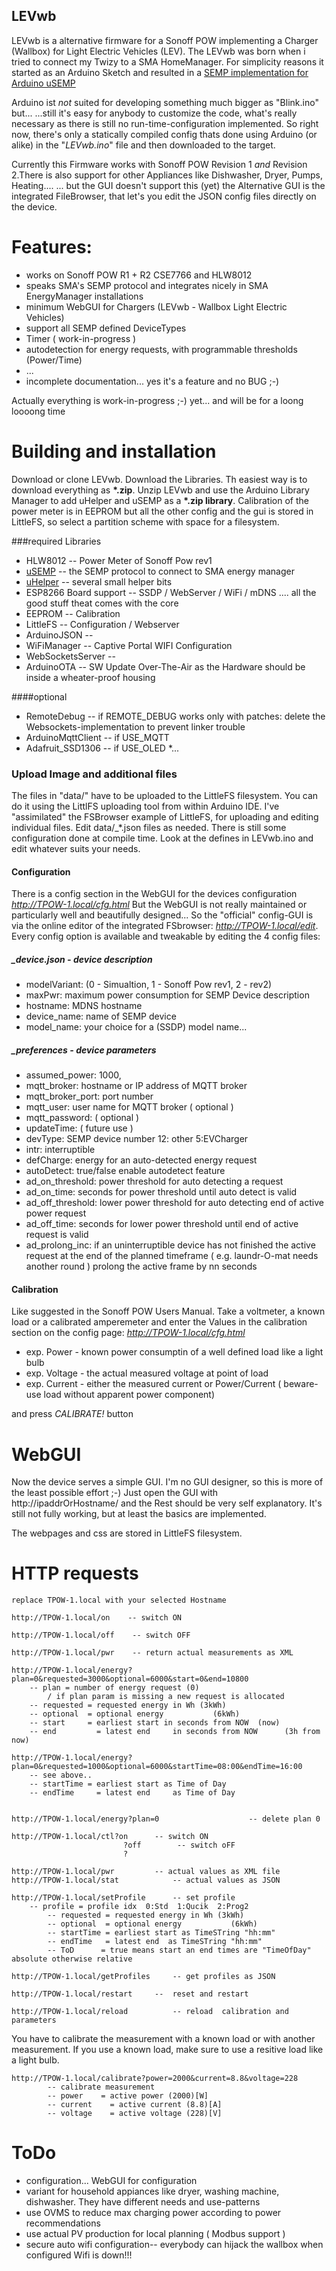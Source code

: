 LEVwb
------
LEVwb is a alternative firmware for a Sonoff POW implementing a Charger (Wallbox) for Light Electric Vehicles (LEV).
The LEVwb was born when i tried to connect my Twizy to a SMA HomeManager.
For simplicity reasons it started as an Arduino Sketch and resulted in a [SEMP implementation for Arduino uSEMP](https://github.com/hessenud/uSEMP)  

Arduino ist _not_ suited for developing something much bigger as "Blink.ino" but... 
...still it's easy for anybody to customize the code, what's really necessary as there is still no run-time-configuration implemented.
So right now, there's only a statically compiled config thats done using Arduino (or alike) in the "_LEVwb.ino_"  file and then downloaded to the target.

Currently this Firmware works with Sonoff POW Revision 1 _and_ Revision 2.There is also support for other Appliances like Dishwasher, Dryer, Pumps, Heating....
... but the GUI doesn't support this (yet)  the Alternative GUI is the integrated FileBrowser, that let's you edit the JSON config files directly on the device.

Features:
===========
* works on Sonoff POW R1 + R2   CSE7766 and HLW8012 
* speaks SMA's SEMP protocol and integrates nicely in SMA EnergyManager installations
* minimum WebGUI for Chargers (LEVwb - Wallbox Light Electric Vehicles)   
* support all SEMP defined DeviceTypes
* Timer ( work-in-progress )
* autodetection for energy requests, with programmable thresholds (Power/Time)
* ...
* incomplete documentation... yes it's a feature and no BUG ;-)

Actually everything is work-in-progress ;-) yet... and will be for a loong loooong time


Building and installation
==========================
Download or clone LEVwb. Download  the Libraries. Th easiest way is to download everything as **\*.zip**.  Unzip LEVwb and use the Arduino Library Manager to add uHelper and uSEMP as a **\*.zip library**. 
Calibration of the power meter is in EEPROM but all the other config and the gui is stored in LittleFS, so select a partition scheme with space for a filesystem. 

###required Libraries
* HLW8012                --  Power Meter of Sonoff Pow rev1 
* [uSEMP](https://github.com/hessenud/uSEMP)                    --  the SEMP protocol to connect to SMA energy manager
* [uHelper](https://github.com/hessenud/uHelper)                --    several small helper bits
* ESP8266 Board support --  SSDP / WebServer / WiFi / mDNS .... all the good stuff theat comes with the core
* EEPROM                --  Calibration 
* LittleFS				--  Configuration / Webserver 
* ArduinoJSON			--
* WiFiManager			--  Captive Portal WIFI Configuration
* WebSocketsServer		--
* ArduinoOTA            --  SW Update Over-The-Air as the Hardware should be inside a wheater-proof housing

####optional
* RemoteDebug        	-- if REMOTE_DEBUG works only with patches: delete the Websockets-implementation to prevent linker trouble
* ArduinoMqttClient 		-- if USE_MQTT   
* Adafruit_SSD1306     	-- if USE_OLED
*...

### Upload Image and additional files
The files in "data/" have to be uploaded to the LittleFS filesystem. You can do it using the LittlFS uploading tool from within Arduino IDE. I've "assimilated" the FSBrowser example of LittleFS, for uploading and editing individual files.
Edit data/_*.json files as needed.
There is still some configuration done at compile time. Look at the defines in LEVwb.ino and edit whatever suits your needs. 

#### Configuration
There is a config section in the WebGUI for the devices configuration  _http://TPOW-1.local/cfg.html_
But the WebGUI is not really maintained or particularly well and beautifully designed...
So the "official" config-GUI is via the online editor of the integrated FSbrowser: _http://TPOW-1.local/edit_.
Every config option is available and tweakable by editing the 4 config files:

##### _device.json	- device description
-  modelVariant: (0 - Simualtion, 1 - Sonoff Pow rev1, 2 - rev2)   
-  maxPwr: 			maximum power consumption for SEMP Device description
-  hostname: 		MDNS hostname
-  device_name:  	name of SEMP device
-  model_name: 	 	your choice for a (SSDP) model name... 

##### _preferences	- device parameters
-  assumed_power: 	1000,
-  mqtt_broker:    	hostname or IP address of MQTT broker
-  mqtt_broker_port: port number
-  mqtt_user:		user name for MQTT broker ( optional )		 
-  mqtt_password: 	( optional )
-  updateTime: 		( future use )
-  devType: 			SEMP device number  12: other  5:EVCharger
-  intr: 			interruptible
-  defCharge: 		energy for an auto-detected energy request
-  autoDetect: 		true/false   enable autodetect feature
-  ad_on_threshold: 	power threshold for auto detecting a request
-  ad_on_time: 		seconds for power threshold until auto detect is valid
-  ad_off_threshold:	lower power threshold for auto detecting end of 
 					active power request
-   ad_off_time: 	seconds for lower power threshold until end of 
  					active request is valid
- ad_prolong_inc: 	if an uninterruptible device has not finished the 
  					active request at the end of the
  					planned timeframe ( e.g. laundr-O-mat needs another round )
  				    prolong the active frame by nn seconds



#### Calibration
Like suggested in the Sonoff POW Users Manual. Take a voltmeter, a known load or a calibrated amperemeter and enter the Values in the calibration section on the config page: _http://TPOW-1.local/cfg.html_
* exp. Power		-  known power consumptin of a well defined load like a light bulb
* exp. Voltage	-  the actual measured voltage at point of load
* exp. Current	-  either the measured current or Power/Current ( beware- use load without apparent power component)

and press _CALIBRATE!_ button

   
	



WebGUI
====================
Now the device serves a simple GUI. I'm no GUI designer, so this is more of the least possible effort ;-)
Just open the GUI with http://ipaddrOrHostname/  and the Rest should be very self explanatory.
It's still not fully working, but at least the basics are implemented.

The webpages and css are stored in LittleFS filesystem.
    
HTTP requests 
====================
	replace TPOW-1.local with your selected Hostname
	
    http://TPOW-1.local/on    -- switch ON
    
    http://TPOW-1.local/off    -- switch OFF
    
    http://TPOW-1.local/pwr    -- return actual measurements as XML
    
    http://TPOW-1.local/energy?plan=0&requested=3000&optional=6000&start=0&end=10800     
        -- plan = number of energy request (0)
            / if plan param is missing a new request is allocated     
        -- requested = requested energy in Wh (3kWh)
        -- optional  = optional energy           (6kWh)    
        -- start     = earliest start in seconds from NOW  (now)
        -- end         = latest end     in seconds from NOW      (3h from now)
                                                                                
    http://TPOW-1.local/energy?plan=0&requested=1000&optional=6000&startTime=08:00&endTime=16:00    
        -- see above.. 
        -- startTime = earliest start as Time of Day
        -- endTime     = latest end     as Time of Day    
                                                                                
                                                                                        
    http://TPOW-1.local/energy?plan=0                    -- delete plan 0     
    
    http://TPOW-1.local/ctl?on 		-- switch ON
    						 ?off        -- switch oFF
    						 ?                                                                                                                                       
    
    http://TPOW-1.local/pwr			-- actual values as XML file
    http://TPOW-1.local/stat			-- actual values as JSON
    
    http://TPOW-1.local/setProfile		-- set profile 
     	-- profile = profile idx  0:Std  1:Qucik  2:Prog2     
        	-- requested = requested energy in Wh (3kWh)
        	-- optional  = optional energy           (6kWh)    
        	-- startTime = earliest start as TimeSTring "hh:mm"
        	-- endTime   = latest end  as TimeSTring "hh:mm"
        	-- ToD		= true means start an end times are "TimeOfDay" absolute otherwise relative	
    	
    http://TPOW-1.local/getProfiles		-- get profiles as JSON

    http://TPOW-1.local/restart		--  reset and restart
    
	http://TPOW-1.local/reload			-- reload  calibration and parameters                             


You have to calibrate the measurement with a known load or with another measurement. If you use a known load, make sure to use a resitive load like a light bulb.
    
    http://TPOW-1.local/calibrate?power=2000&current=8.8&voltage=228            
            -- calibrate measurement
            -- power    = active power (2000)[W]
            -- current    = active current (8.8)[A]
            -- voltage    = active voltage (228)[V]
    



ToDo
============
* configuration... WebGUI for configuration
* variant for household appiances like dryer, washing machine, dishwasher. They have different needs and use-patterns
* use OVMS to reduce max charging power according to power recommendations
* use actual PV production for local planning ( Modbus support )
* secure auto wifi configuration-- everybody can hijack the wallbox when configured Wifi is down!!!
